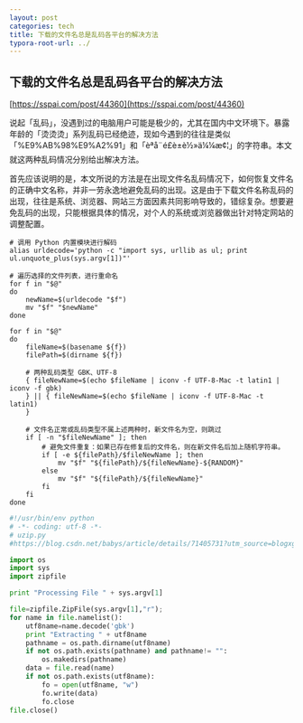 ```yaml
---
layout: post
categories: tech
title: 下载的文件名总是乱码各平台的解决方法
typora-root-url: ../
---
```

## 下载的文件名总是乱码各平台的解决方法

[https://sspai.com/post/44360](https://sspai.com/post/44360)

​	说起「乱码」，没遇到过的电脑用户可能是极少的，尤其在国内中文环境下。暴露年龄的「烫烫烫」系列乱码已经绝迹，现如今遇到的往往是类似「%E9%AB%98%E9%A2%91」和「èªå¨é£è±è½»ä¼¼æ¢¦」的字符串。本文就这两种乱码情况分别给出解决方法。

首先应该说明的是，本文所说的方法是在出现文件名乱码情况下，如何恢复文件名的正确中文名称，并非一劳永逸地避免乱码的出现。这是由于下载文件名称乱码的出现，往往是系统、浏览器、网站三方面因素共同影响导致的，错综复杂。想要避免乱码的出现，只能根据具体的情况，对个人的系统或浏览器做出针对特定网站的调整配置。



```shell
# 调用 Python 内置模块进行解码
alias urldecode='python -c "import sys, urllib as ul; print ul.unquote_plus(sys.argv[1])"'

# 遍历选择的文件列表，进行重命名
for f in "$@"
do
    newName=$(urldecode "$f")
    mv "$f" "$newName"
done
```

```shell
for f in "$@"
do
    fileName=$(basename ${f})
    filePath=$(dirname ${f})

    # 两种乱码类型 GBK、UTF-8
    { fileNewName=$(echo $fileName | iconv -f UTF-8-Mac -t latin1 | iconv -f gbk)
    } || { fileNewName=$(echo $fileName | iconv -f UTF-8-Mac -t latin1)
    }

    # 文件名正常或乱码类型不属上述两种时，新文件名为空，则跳过
    if [ -n "$fileNewName" ]; then
        # 避免文件重复：如果已存在修复后的文件名，则在新文件名后加上随机字符串。
        if [ -e ${filePath}/$fileNewName ]; then
            mv "$f" "${filePath}/${fileNewName}-${RANDOM}"
        else
            mv "$f" "${filePath}/${fileNewName}"
        fi
    fi
done
```

```python
#!/usr/bin/env python
# -*- coding: utf-8 -*-
# uzip.py
#https://blog.csdn.net/babys/article/details/71405731?utm_source=blogxgwz9

import os
import sys
import zipfile

print "Processing File " + sys.argv[1]

file=zipfile.ZipFile(sys.argv[1],"r");
for name in file.namelist():
    utf8name=name.decode('gbk')
    print "Extracting " + utf8name
    pathname = os.path.dirname(utf8name)
    if not os.path.exists(pathname) and pathname!= "":
        os.makedirs(pathname)
    data = file.read(name)
    if not os.path.exists(utf8name):
        fo = open(utf8name, "w")
        fo.write(data)
        fo.close
file.close()

```

